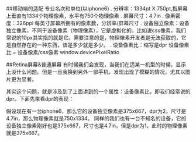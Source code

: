 ##移动端的适配
专业名次和单位(以iphone6)
. 分辨率：1334pt X 750pt,指屏幕上垂直有1334个物理像素，水平有750个物理像素
. 屏幕尺寸：4.7in
. 像素密度：326ppi 每英寸屏幕所拥有的像素数，分辨率/屏幕尺寸
. 设备独立像素：设备独立像素，不同于设备像素（物理像素），它是虚拟化的。比如说css像素，我们常说的10px其实指的就是它。需要注意的是，物理像素开发者是无法获取的，它是自然存在的一种东西，该是多少就是多少。
. 设备像素比：缩写是dpr 设备像素比 = 设备像素/css像素 window.devicePixelRatio

##Retina屏幕&普通屏幕
有时候我们会发现，当我们在适某一机型的时候，显示上没什么问题。但是一旦我换到另外一部手机，发现出现了模糊的情况，尤其以图片更为显著。

其实这个问题，就是涉及到了上面讲到的一个属性：设备像素比，即我们经常说的dpr。下面先来看dpr的表现：

假设现在有一台iphone6，那么它的设备独立像素是375x667，dpr为2，尺寸是4.7in，那么物理像素就是750x1334。 
同样的我们也有一台不知名的设备，它的设备独立像素刚好也是375x667，尺寸也是4.7in，但是dpr为1，此时的物理像素就是375x667。